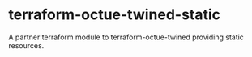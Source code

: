 # terraform-octue-twined-static
A partner terraform module to terraform-octue-twined providing static resources.
